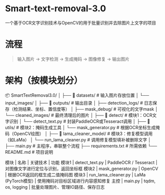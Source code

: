 # Smart-text-removal-3.0
一个基于OCR文字识别技术与OpenCV的用于批量识别并去除图片上文字的项目

# 流程
> 输入图片 → 文字检测 → 生成掩码 → 图像修复 → 输出图片

# 架构（按模块划分）
📦 SmartTextRemoval3.0/
│
├── 📁 datasets/                     # 输入图片存放位置
│   └── input_images/
│
├── 📁 outputs/                      # 输出目录
│   ├── detection_logs/             # 日志保存（检测结果、坐标、置信度等）
│   ├── mask_debug/                 # 可视化的文字mask
│   └── cleaned_images/             # 最终清理后的图片
│
├── 📁 detect/                       # 模块1：OCR文字识别
│   └── detect_text.py              # 封装PaddleOCR或Tesseract调用
│
├── 📁 utils/                        # 模块2：掩码生成工具
│   └── mask_generator.py           # 根据OCR坐标生成掩码（OpenCV绘图）
│
├── 📁 lama_cleaner_model/          # 模块3：修复模型调用（如LaMa）
│   └── run_lama_cleaner.py         # 调用修复模型填补被删除文字
│
├── main.py                         # 主程序，串联整个流程
├── requirements.txt                # 所需依赖
└── README.md                       # 项目说明

模块 | 名称 | 关键技术 | 功能
模块1 | detect_text.py | PaddleOCR / Tesseract | 对图像文字进行定位与识别，返回坐标框
模块2 | mask_generator.py | OpenCV | 根据OCR返回的框生成二值掩码图
模块3 | run_lama_cleaner.py | LaMa (PyTorch模型) | 使用掩码对目标区域进行内容感知修复
主控 | main.py | tqdm, os, logging | 批量处理图片、管理IO路径、保存日志
